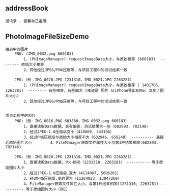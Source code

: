 ## addressBook
    通讯录 - 留着自己备用


## PhotoImageFileSizeDemo
    相册中的图片
        PNG: (IMG_0032.png 660183)
            1、(PHImageManager) requestImageData大小，与原始相等 (660183)  -------- 原始大小相等
            2、其他经过JPEG/PNG压缩等，与项目工程中的测试结果一致

        JPG:（例：IMG_0020.JPG 1231310，IMG_0021.JPG 2263281）
            1、(PHImageManager) requestImageData大小，与原始相等 ( 1481706, 2263281)  -------- 有些相等，有些偏大 (难道是 照片 从iPhone导出到Mac 改变了图片大小)
            2、其他经过JPEG/PNG压缩等，与项目工程中的测试结果一致


    项目工程中的照片
        PNG:（例：IMG_0016.PNG 603880，IMG_0032.png 660183）
            1、直接读取Data数据，会有偏差，测试结果大一些（682893, 702146）
            2、经过JPEG-1.0压缩后变小（418869, 343196）
            3、经过PNG压缩后与原始大小相差不大（602946, 659249） ---------- 最接近原始图片大小        4、FileManager获取文件属性大小与第1种结果相同(682893, 702146)

        JPG:（例：IMG_0020.JPG 1231310，IMG_0021.JPG 2263281）
            1、直接读取Data数据，大小相同（1231310, 2263281） ---------- 等于原始图片大小
            2、经过JPEG-1.0压缩后,变大（4114067, 5606201）
            3、经过PNG压缩后,变的更大（11264923, 13047269）
            4、FileManager获取文件属性大小，与第1种结果相同(1231310, 2263281) ---------- 等于原始图片大小（同1）
